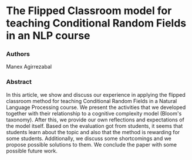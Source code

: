# The Flipped Classroom model for teaching Conditional Random Fields in an NLP course

### Authors

Manex Agirrezabal

### Abstract

In this article, we show and discuss our experience in applying the flipped classroom method for teaching Conditional Random Fields in a Natural Language Processing course. We present the activities that we developed together with their relationship to a cognitive complexity model (Bloom's taxonomy). After this, we provide our own reflections and expectations of the model itself. Based on the evaluation got from students, it seems that students learn about the topic and also that the method is rewarding for some students. Additionally, we discuss some shortcomings and we propose possible solutions to them. We conclude the paper with some possible future work.

